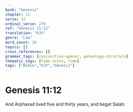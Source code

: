 ```yaml
---
book: "Genesis"
chapter: 11
verse: 12
ordinal_verse: 279
ref: "Genesis 11:12"
translation: "KJV"
genre: "Law"
word_count: 10
topics: []
cross_references: []
grammar_tags: [conjunctive-opener, genealogy-structure]
thematic_tags: [time-units, time]
tags: ["Bible","KJV","Genesis"]
---
```


# Genesis 11:12

And Arphaxad lived five and thirty years, and begat Salah:
